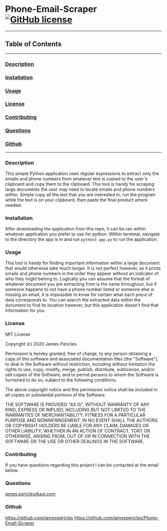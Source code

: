 # Phone-Email-Scraper [![GitHub license](https://img.shields.io/github/license/Naereen/StrapDown.js.svg)](https://github.com/Naereen/StrapDown.js/blob/master/LICENSE)
---
## Table of Contents
---
### [Description](#Description)
### [Installation](#Installation)
### [Usage](#Usage)
### [License](#License)
### [Contributing](#Contributing)
### [Questions](#Questions)
### [Github](#Github)
---
### <a name="Description"></a>Description
This simple Python application uses regular expressions to extract only the emails and phone numbers from whatever text is copied to the user's clipboard and copy them to the clipboard. This tool is handy for scraping large documents the user may need to locate emails and phone numbers within. Simple copy all the text that you are interested in, run the program while the text is on your clipboard, then paste the final product where needed. 

### <a name="Installation"></a>Installation
After downloading the application from this repo, it can be ran within whatever application you prefer to use for python. Within terminal, navigate to the directory the app is in and run `python3 app.py` to run the application.

### <a name="Usage"></a>Usage

This tool is handy for finding important information within a large document that would otherwise take much longer. It is not perfect however, as it prints emails and phone numbers in the order they appear without an indicator of who they might belong to. Logically you can assume that the format of whatever document you are extracting from is the same throughout, but if someone happens to not have a phone number listed or someone else is missing an email, it is impossible to know for certain what each piece of data corresponds to. You can search the extracted data within the document to find its location however, but this application doesn't find that information for you.

### <a name="License"></a>License
MIT License

Copyright (c) 2020 James Pericles
    
Permission is hereby granted, free of charge, to any person obtaining a copy
of this software and associated documentation files (the "Software"), to deal
in the Software without restriction, including without limitation the rights
to use, copy, modify, merge, publish, distribute, sublicense, and/or sell
copies of the Software, and to permit persons to whom the Software is
furnished to do so, subject to the following conditions:
    
The above copyright notice and this permission notice shall be included in all
copies or substantial portions of the Software.
    
THE SOFTWARE IS PROVIDED "AS IS", WITHOUT WARRANTY OF ANY KIND, EXPRESS OR
IMPLIED, INCLUDING BUT NOT LIMITED TO THE WARRANTIES OF MERCHANTABILITY,
FITNESS FOR A PARTICULAR PURPOSE AND NONINFRINGEMENT. IN NO EVENT SHALL THE
AUTHORS OR COPYRIGHT HOLDERS BE LIABLE FOR ANY CLAIM, DAMAGES OR OTHER
LIABILITY, WHETHER IN AN ACTION OF CONTRACT, TORT OR OTHERWISE, ARISING FROM,
OUT OF OR IN CONNECTION WITH THE SOFTWARE OR THE USE OR OTHER DEALINGS IN THE
SOFTWARE.

### <a name="Contributing"></a>Contributing
If you have questions regarding this project I can be contacted at the email below.

### <a name="Questions"></a>Questions
james.pericles@aol.com

### <a name="Github"></a>Github
https://github.com/jamespericles https://github.com/jamespericles/Phone-Email-Scraper
